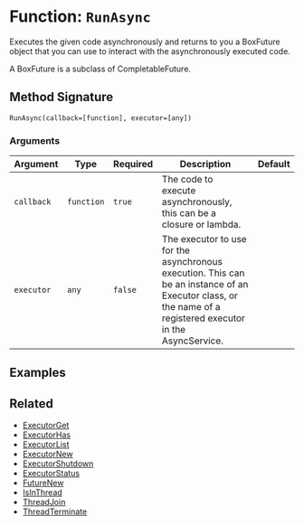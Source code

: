 [comment]: # (Note: This documentation is generated dynamically in the build process.  To modify the contents, change the javadoc on the _invoke method of the BIF class)

# Function: `RunAsync`

Executes the given code asynchronously and returns to you a BoxFuture object that you can use to interact with the
 asynchronously executed code.

A BoxFuture is a subclass of CompletableFuture.

## Method Signature

```
RunAsync(callback=[function], executor=[any])
```

### Arguments


| Argument | Type | Required | Description | Default |
|----------|------|----------|-------------|---------|
| `callback` | `function` | `true` | The code to execute asynchronously, this can be a closure or lambda. |  |
| `executor` | `any` | `false` | The executor to use for the asynchronous execution. This can be an instance of an Executor class, or the name of a registered executor in the AsyncService. |  |

## Examples



## Related

  * [ExecutorGet](./ExecutorGet.md)
  * [ExecutorHas](./ExecutorHas.md)
  * [ExecutorList](./ExecutorList.md)
  * [ExecutorNew](./ExecutorNew.md)
  * [ExecutorShutdown](./ExecutorShutdown.md)
  * [ExecutorStatus](./ExecutorStatus.md)
  * [FutureNew](./FutureNew.md)
  * [IsInThread](./IsInThread.md)
  * [ThreadJoin](./ThreadJoin.md)
  * [ThreadTerminate](./ThreadTerminate.md)
